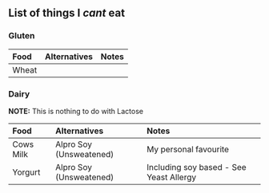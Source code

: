 

## List of things I *cant* eat ##

### Gluten ###
| Food                 | Alternatives              | Notes                                           |
| :------------------- |:--------------------------| :-----------------------------------------------|
| Wheat                |                     |                             |

### Dairy ###
**NOTE:** This is nothing to do with Lactose

| Food                 | Alternatives              | Notes                                           |
| :------------------- |:--------------------------| :-----------------------------------------------|
| Cows Milk            | Alpro Soy (Unsweatened)   |   My personal favourite                         |
| Yorgurt              | Alpro Soy (Unsweatened)   |   Including soy based - See Yeast Allergy       |
